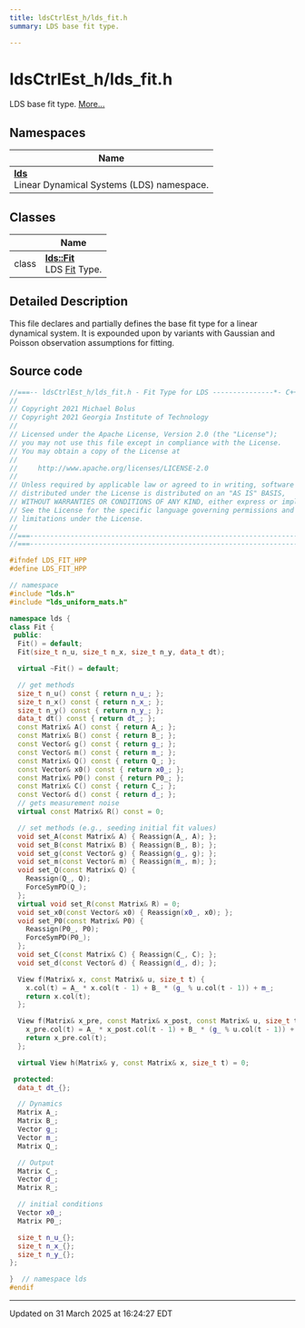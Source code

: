 ```yaml
---
title: ldsCtrlEst_h/lds_fit.h
summary: LDS base fit type. 

---
```


# ldsCtrlEst_h/lds_fit.h

LDS base fit type.  [More...](#detailed-description)



## Namespaces

| Name           |
| -------------- |
| **[lds](/lds-ctrl-est/docs/api/namespaces/namespacelds/)** <br>Linear Dynamical Systems (LDS) namespace.  |

## Classes

|                | Name           |
| -------------- | -------------- |
| class | **[lds::Fit](/lds-ctrl-est/docs/api/classes/classlds_1_1_fit/)** <br>LDS [Fit]() Type.  |

## Detailed Description



This file declares and partially defines the base fit type for a linear dynamical system. It is expounded upon by variants with Gaussian and Poisson observation assumptions for fitting. 





## Source code

```cpp
//===-- ldsCtrlEst_h/lds_fit.h - Fit Type for LDS ---------------*- C++ -*-===//
//
// Copyright 2021 Michael Bolus
// Copyright 2021 Georgia Institute of Technology
//
// Licensed under the Apache License, Version 2.0 (the "License");
// you may not use this file except in compliance with the License.
// You may obtain a copy of the License at
//
//     http://www.apache.org/licenses/LICENSE-2.0
//
// Unless required by applicable law or agreed to in writing, software
// distributed under the License is distributed on an "AS IS" BASIS,
// WITHOUT WARRANTIES OR CONDITIONS OF ANY KIND, either express or implied.
// See the License for the specific language governing permissions and
// limitations under the License.
//
//===----------------------------------------------------------------------===//
//===----------------------------------------------------------------------===//

#ifndef LDS_FIT_HPP
#define LDS_FIT_HPP

// namespace
#include "lds.h"
#include "lds_uniform_mats.h"

namespace lds {
class Fit {
 public:
  Fit() = default;
  Fit(size_t n_u, size_t n_x, size_t n_y, data_t dt);

  virtual ~Fit() = default;

  // get methods
  size_t n_u() const { return n_u_; };
  size_t n_x() const { return n_x_; };
  size_t n_y() const { return n_y_; };
  data_t dt() const { return dt_; };
  const Matrix& A() const { return A_; };
  const Matrix& B() const { return B_; };
  const Vector& g() const { return g_; };
  const Vector& m() const { return m_; };
  const Matrix& Q() const { return Q_; };
  const Vector& x0() const { return x0_; };
  const Matrix& P0() const { return P0_; };
  const Matrix& C() const { return C_; };
  const Vector& d() const { return d_; };
  // gets measurement noise
  virtual const Matrix& R() const = 0;

  // set methods (e.g., seeding initial fit values)
  void set_A(const Matrix& A) { Reassign(A_, A); };
  void set_B(const Matrix& B) { Reassign(B_, B); };
  void set_g(const Vector& g) { Reassign(g_, g); };
  void set_m(const Vector& m) { Reassign(m_, m); };
  void set_Q(const Matrix& Q) {
    Reassign(Q_, Q);
    ForceSymPD(Q_);
  };
  virtual void set_R(const Matrix& R) = 0;
  void set_x0(const Vector& x0) { Reassign(x0_, x0); };
  void set_P0(const Matrix& P0) {
    Reassign(P0_, P0);
    ForceSymPD(P0_);
  };
  void set_C(const Matrix& C) { Reassign(C_, C); };
  void set_d(const Vector& d) { Reassign(d_, d); };

  View f(Matrix& x, const Matrix& u, size_t t) {
    x.col(t) = A_ * x.col(t - 1) + B_ * (g_ % u.col(t - 1)) + m_;
    return x.col(t);
  };

  View f(Matrix& x_pre, const Matrix& x_post, const Matrix& u, size_t t) {
    x_pre.col(t) = A_ * x_post.col(t - 1) + B_ * (g_ % u.col(t - 1)) + m_;
    return x_pre.col(t);
  };

  virtual View h(Matrix& y, const Matrix& x, size_t t) = 0;

 protected:
  data_t dt_{};  

  // Dynamics
  Matrix A_;  
  Matrix B_;  
  Vector g_;  
  Vector m_;  
  Matrix Q_;  

  // Output
  Matrix C_;  
  Vector d_;  
  Matrix R_; 

  // initial conditions
  Vector x0_;  
  Matrix P0_;  

  size_t n_u_{};  
  size_t n_x_{};  
  size_t n_y_{};  
};

}  // namespace lds
#endif
```


-------------------------------

Updated on 31 March 2025 at 16:24:27 EDT
